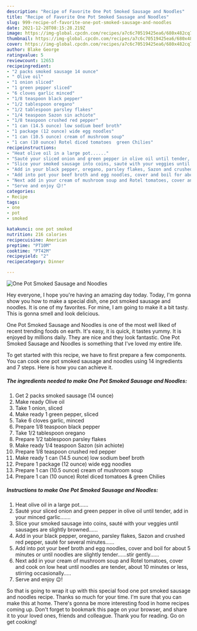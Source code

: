 ```yaml
---
description: "Recipe of Favorite One Pot Smoked Sausage and Noodles"
title: "Recipe of Favorite One Pot Smoked Sausage and Noodles"
slug: 999-recipe-of-favorite-one-pot-smoked-sausage-and-noodles
date: 2021-12-28T08:15:28.219Z
image: https://img-global.cpcdn.com/recipes/a7c6c70519425ea6/680x482cq70/one-pot-smoked-sausage-and-noodles-recipe-main-photo.jpg
thumbnail: https://img-global.cpcdn.com/recipes/a7c6c70519425ea6/680x482cq70/one-pot-smoked-sausage-and-noodles-recipe-main-photo.jpg
cover: https://img-global.cpcdn.com/recipes/a7c6c70519425ea6/680x482cq70/one-pot-smoked-sausage-and-noodles-recipe-main-photo.jpg
author: Blake George
ratingvalue: 5
reviewcount: 12653
recipeingredient:
- "2 packs smoked sausage 14 ounce"
- " Olive oil"
- "1 onion sliced"
- "1 green pepper sliced"
- "6 cloves garlic minced"
- "1/8 teaspoon black pepper"
- "1/2 tablespoon oregano"
- "1/2 tablespoon parsley flakes"
- "1/4 teaspoon Sazon sin achiote"
- "1/8 teaspoon crushed red pepper"
- "1 can (14.5 ounce) low sodium beef broth"
- "1 package (12 ounce) wide egg noodles"
- "1 can (10.5 ounce) cream of mushroom soup"
- "1 can (10 ounce) Rotel diced tomatoes  green Chilies"
recipeinstructions:
- "Heat olive oil in a large pot......"
- "Sauté your sliced onion and green pepper in olive oil until tender, add in your minced garlic......."
- "Slice your smoked sausage into coins, sauté with your veggies until sausages are slightly browned......"
- "Add in your black pepper, oregano, parsley flakes, Sazon and crushed red pepper, sauté for several minutes......"
- "Add into pot your beef broth and egg noodles, cover and boil for about 5 minutes or until noodles are slightly tender......stir gently......"
- "Next add in your cream of mushroom soup and Rotel tomatoes, cover and cook on low heat until noodles are tender, about 10 minutes or less, stirring occasionally....."
- "Serve and enjoy 😉!"
categories:
- Recipe
tags:
- one
- pot
- smoked

katakunci: one pot smoked 
nutrition: 216 calories
recipecuisine: American
preptime: "PT10M"
cooktime: "PT42M"
recipeyield: "2"
recipecategory: Dinner

---
```



![One Pot Smoked Sausage and Noodles](https://img-global.cpcdn.com/recipes/a7c6c70519425ea6/680x482cq70/one-pot-smoked-sausage-and-noodles-recipe-main-photo.jpg)

Hey everyone, I hope you're having an amazing day today. Today, I'm gonna show you how to make a special dish, one pot smoked sausage and noodles. It is one of my favorites. For mine, I am going to make it a bit tasty. This is gonna smell and look delicious.



One Pot Smoked Sausage and Noodles is one of the most well liked of recent trending foods on earth. It's easy, it is quick, it tastes yummy. It is enjoyed by millions daily. They are nice and they look fantastic. One Pot Smoked Sausage and Noodles is something that I've loved my entire life.


To get started with this recipe, we have to first prepare a few components. You can cook one pot smoked sausage and noodles using 14 ingredients and 7 steps. Here is how you can achieve it.

<!--inarticleads1-->

##### The ingredients needed to make One Pot Smoked Sausage and Noodles:

1. Get 2 packs smoked sausage (14 ounce)
1. Make ready  Olive oil
1. Take 1 onion, sliced
1. Make ready 1 green pepper, sliced
1. Take 6 cloves garlic, minced
1. Prepare 1/8 teaspoon black pepper
1. Take 1/2 tablespoon oregano
1. Prepare 1/2 tablespoon parsley flakes
1. Make ready 1/4 teaspoon Sazon (sin achiote)
1. Prepare 1/8 teaspoon crushed red pepper
1. Make ready 1 can (14.5 ounce) low sodium beef broth
1. Prepare 1 package (12 ounce) wide egg noodles
1. Prepare 1 can (10.5 ounce) cream of mushroom soup
1. Prepare 1 can (10 ounce) Rotel diced tomatoes &amp; green Chilies




<!--inarticleads2-->

##### Instructions to make One Pot Smoked Sausage and Noodles:

1. Heat olive oil in a large pot......
1. Sauté your sliced onion and green pepper in olive oil until tender, add in your minced garlic.......
1. Slice your smoked sausage into coins, sauté with your veggies until sausages are slightly browned......
1. Add in your black pepper, oregano, parsley flakes, Sazon and crushed red pepper, sauté for several minutes......
1. Add into pot your beef broth and egg noodles, cover and boil for about 5 minutes or until noodles are slightly tender......stir gently......
1. Next add in your cream of mushroom soup and Rotel tomatoes, cover and cook on low heat until noodles are tender, about 10 minutes or less, stirring occasionally.....
1. Serve and enjoy 😉!




So that is going to wrap it up with this special food one pot smoked sausage and noodles recipe. Thanks so much for your time. I'm sure that you can make this at home. There's gonna be more interesting food in home recipes coming up. Don't forget to bookmark this page on your browser, and share it to your loved ones, friends and colleague. Thank you for reading. Go on get cooking!
